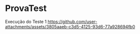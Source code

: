 # ProvaTest

Execução do Teste 1
https://github.com/user-attachments/assets/3805aaeb-c3d5-4125-93d6-77a928694fb0

